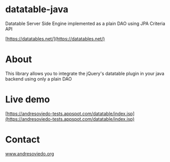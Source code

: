 # datatable-java

Datatable Server Side Engine implemented as a plain DAO using JPA Criteria API

[https://datatables.net/](https://datatables.net/)


# About

This library allows you to integrate the jQuery's datatable plugin in your java backend using only a plain DAO


# Live demo

[https://andresoviedo-tests.appspot.com/datatable/index.jsp](https://andresoviedo-tests.appspot.com/datatable/index.jsp)


# Contact

www.andresoviedo.org